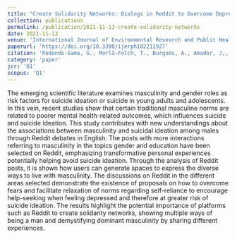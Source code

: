```yaml
---
title: "Create Solidarity Networks: Dialogs in Reddit to Overcome Depression and Suicidal Ideation among Males"
collection: publications
permalink: /publication/2021-11-13-create-solidarity-networks
date: 2021-11-13
venue: 'International Journal of Environmental Research and Public Health'
paperurl: 'https://doi.org/10.3390/ijerph182211927'
citation: 'Redondo-Sama, G., Morlà-Folch, T., Burgués, A., Amador, J,, & Magaraggia,S. (2021). Create Solidarity Networks: Dialogs in Reddit to Overcome Depression and Suicidal Ideation among Males. International Journal of Environmental Research and Public Health, 18(22), 11927.'
category: 'paper'
jcr: 'Q1'
scopus: 'Q1'
---
```


The emerging scientific literature examines masculinity and gender roles as risk factors for suicide ideation or suicide in young adults and adolescents. In this vein, recent studies show that certain traditional masculine norms are related to poorer mental health-related outcomes, which influences suicide and suicide ideation. This study contributes with new understandings about the associations between masculinity and suicidal ideation among males through Reddit debates in English. The posts with more interactions referring to masculinity in the topics gender and education have been selected on Reddit, emphasizing transformative personal experiences potentially helping avoid suicide ideation. Through the analysis of Reddit posts, it is shown how users can generate spaces to express the diverse ways to live with masculinity. The discussions on Reddit in the different areas selected demonstrate the existence of proposals on how to overcome fears and facilitate relaxation of norms regarding self-reliance to encourage help-seeking when feeling depressed and therefore at greater risk of suicide ideation. The results highlight the potential importance of platforms such as Reddit to create solidarity networks, showing multiple ways of being a man and demystifying dominant masculinity by sharing different experiences.
